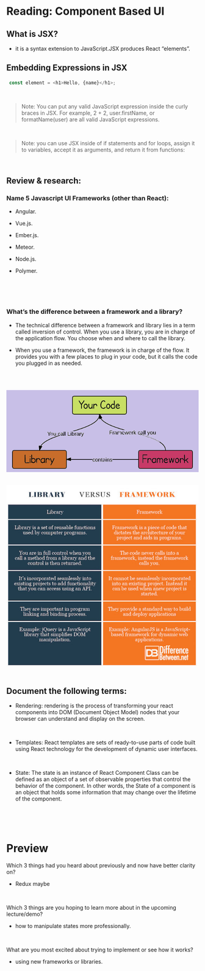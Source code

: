 # Reading: Component Based UI


## What is JSX?
-  it is a syntax extension to JavaScript.JSX produces React “elements”.

## Embedding Expressions in JSX
```js
 const element = <h1>Hello, {name}</h1>;
 ```

<br/> 

> Note: You can put any valid JavaScript expression inside the curly braces in JSX. For example, 2 + 2, user.firstName, or formatName(user) are all valid JavaScript expressions.
<br/> 


> Note: you can use JSX inside of if statements and for loops, assign it to variables, accept it as arguments, and return it from functions:

<br/> 


## Review  & research:

### Name 5 Javascript UI Frameworks (other than React):

- Angular.

- Vue.js. 

- Ember.js.

- Meteor. 
 
- Node.js. 

- Polymer.

<br/> 
<br/> 
<br/> 


### What’s the difference between a framework and a library?

- The technical difference between a framework and library lies in a term called inversion of control. When you use a library, you are in charge of the application flow. You choose when and where to call the library. 

- When you use a framework, the framework is in charge of the flow. It provides you with a few places to plug in your code, but it calls the code you plugged in as needed.

<br/>
<br/>

![](../images/DqCkT.png)
<br/>
<br/>

![](../images/unnamed.jpg)
<br/>
<br/>


## Document the following terms:

- Rendering:  rendering is the process of transforming your react components into DOM (Document Object Model) nodes that your browser can understand and display on the screen.
<br/> 


- Templates: React templates are sets of ready-to-use parts of code built using React technology for the development of dynamic user interfaces.
<br/> 


- State: The state is an instance of React Component Class can be defined as an object of a set of observable properties that control the behavior of the component. In other words, the State of a component is an object that holds some information that may change over the lifetime of the component.
<br/> 
<br/> 
<br/> 


# Preview
Which 3 things had you heard about previously and now have better clarity on?
- Redux maybe
<br/> 

Which 3 things are you hoping to learn more about in the upcoming lecture/demo?
- how to manipulate states more professionally.
<br/> 


What are you most excited about trying to implement or see how it works?
- using new frameworks or libraries.
<br/> 